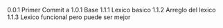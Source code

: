 0.0.1 Primer Commit
a
1.0.1 Base
1.1.1 Lexico basico
1.1.2 Arreglo del lexico
1.1.3 Lexico funcional pero puede ser mejor
